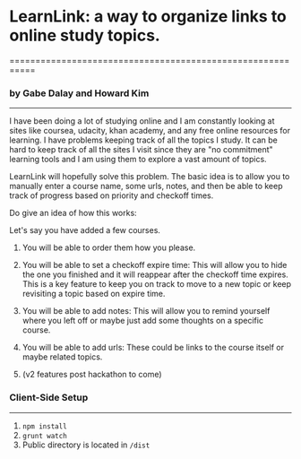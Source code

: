 # LearnLink: a way to organize links to online study topics.
===========================================================

### by Gabe Dalay and Howard Kim
--------------------------------


I have been doing a lot of studying online and I am constantly looking at sites like coursea, udacity, khan academy, and any free online resources for learning.  I have problems keeping track of all the topics I study. It can be hard to keep track of all the sites I visit since they are "no commitment" learning tools and I am using them to explore a vast amount of topics.

LearnLink will hopefully solve this problem. The basic idea is to allow you to manually enter a course name, some urls, notes, and then be able to keep track of progress based on priority and checkoff times.

Do give an idea of how this works: 

Let's say you have added a few courses.  

1. You will be able to order them how you please.

2. You will be able to set a checkoff expire time: This will allow you to hide the one you finished and it will reappear after the checkoff time expires. This is a key feature to keep you on track to move to a new topic or keep revisiting a topic based on expire time.

3. You will be able to add notes: This will allow you to remind yourself where you left off or maybe just add some thoughts on a specific course.

4. You will be able to add urls: These could be links to the course itself or maybe related topics.

5. (v2 features post hackathon to come)









### Client-Side Setup
---------------------

1. ` npm install `
2. ` grunt watch `
3. Public directory is located in `/dist` 